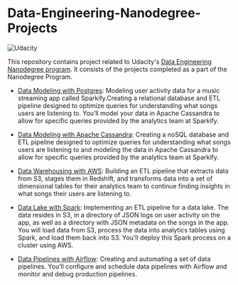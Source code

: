 # Data-Engineering-Nanodegree-Projects

![Udacity](https://github.com/shrikantnaidu/Deep-Learning-Nanodegree-Projects/blob/master/image/Udacity.png)

This repository contains project related to Udacity's [Data Engineering Nanodegree program](https://www.udacity.com/course/data-engineer-nanodegree--nd027). It consists of the projects completed as a part of the Nanodegree Program. 

* [Data Modeling with Postgres](https://github.com/shrikantnaidu/Data-Modeling-with-Postgres):  Modeling user activity data for a music streaming app called Sparkify.Creating a relational database and ETL pipeline designed to optimize queries for understanding what songs users are listening to. You’ll model your data in Apache Cassandra to allow for specific queries provided by the analytics team at Sparkify.

* [Data Modeling with Apache Cassandra](https://github.com/shrikantnaidu/Data-Modeling-with-Cassandra): Creating a noSQL database and ETL pipeline designed to optimize queries for understanding what songs users are listening to and modeling the data in Apache Cassandra to allow for specific queries provided by the analytics team at Sparkify.

* [Data Warehousing with AWS](https://github.com/shrikantnaidu/Data-Warehousing-with-AWS): Building an ETL pipeline that extracts data from S3, stages them in Redshift, and transforms data into a set of dimensional tables for their analytics team to continue finding insights in what songs their users are listening to.
 
* [Data Lake with Spark](https://github.com/shrikantnaidu/Data-Lake-with-Spark):  Implementing an ETL pipeline for a data lake. The data resides in S3, in a directory of JSON logs on user activity on the app, as well as a directory with JSON metadata on the songs in the app. You will load data from S3, process the data into analytics tables using Spark, and load them back into S3. You'll deploy this Spark process on a cluster using AWS.

* [Data Pipelines with Airflow](https://github.com/shrikantnaidu/Data-Pipelines-with-Airflow): Creating and automating a set of data pipelines. You’ll configure and schedule data pipelines with Airflow and monitor and debug production pipelines.

<!--* [Data Engineering - Capstone](https://github.com/shrikantnaidu/Data-Engineering-Nanodegree-Projects/tree/main/Data%20Engineering%20-%20Capstone): Enrichment of 
I94 Immigration Data and building an ETL Pipeline for it.-->
